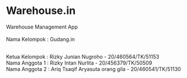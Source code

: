 # Warehouse.in
Warehouse Management App
<br/>
<br/>
Nama Kelompok : Gudang.in
<br/>
<br/>


Ketua Kelompok : Rizky Junian Nugroho - 20/460564/TK/51153<br/>
Nama Anggota 1 : Rizky Intan Nurlita - 20/456379/TK/50509<br/>
Nama Anggota 2 : Ariq Tsaqif Aryasuta orang gila - 20/460541/TK/51130<br/>


